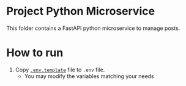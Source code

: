 # Project Python Microservice

This folder contains a FastAPI python microservice to manage posts.

# How to run

1. Copy [`.env.template`](./.env.template) file to `.env` file.
    * You may modify the variables matching your needs

